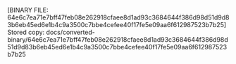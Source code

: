 [BINARY FILE: 64e6c7ea71e7bff47feb08e262918cfaee8d1ad93c3684644f386d98d51d9d83b6eb45ed6e1b4c9a3500c7bbe4cefee40f17fe5e09aa6f612987523b7b25]
Stored copy: docs/converted-binary/64e6c7ea71e7bff47feb08e262918cfaee8d1ad93c3684644f386d98d51d9d83b6eb45ed6e1b4c9a3500c7bbe4cefee40f17fe5e09aa6f612987523b7b25
